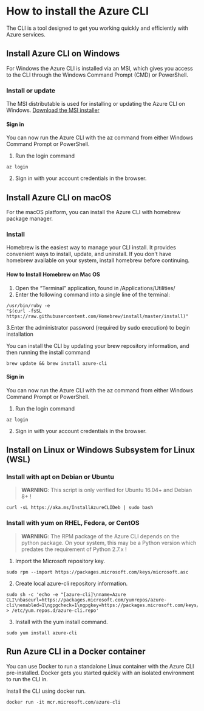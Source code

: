 # How to install the Azure CLI
The CLI is a tool designed to get you working quickly and efficiently with Azure services.

## Install Azure CLI on Windows
For Windows the Azure CLI is installed via an MSI, which gives you access to the CLI through the Windows Command Prompt (CMD) or PowerShell.

### Install or update
The MSI distributable is used for installing or updating the Azure CLI on Windows.
[Download the MSI installer](https://aka.ms/installazurecliwindows)

#### Sign in
You can now run the Azure CLI with the az command from either Windows Command Prompt or PowerShell.
1. Run the login command
~~~~ 
az login
~~~~ 
2. Sign in with your account credentials in the browser.

## Install Azure CLI on macOS
For the macOS platform, you can install the Azure CLI with homebrew package manager. 

### Install 
Homebrew is the easiest way to manage your CLI install. It provides convenient ways to install, update, and uninstall. If you don't have homebrew available on your system, install homebrew before continuing.
#### How to Install Homebrew on Mac OS
1. Open the “Terminal” application, found in /Applications/Utilities/
2. Enter the following command into a single line of the terminal:
~~~~
/usr/bin/ruby -e 
"$(curl -fsSL https://raw.githubusercontent.com/Homebrew/install/master/install)"
~~~~
3.Enter the administrator password (required by sudo execution) to begin installation


You can install the CLI by updating your brew repository information, and then running the install command
~~~~ 
brew update && brew install azure-cli
~~~~ 

#### Sign in
You can now run the Azure CLI with the az command from either Windows Command Prompt or PowerShell.
1. Run the login command
~~~~ 
az login
~~~~ 
2. Sign in with your account credentials in the browser.

## Install on Linux or Windows Subsystem for Linux (WSL)

### Install with apt on Debian or Ubuntu
> **WARNING**: This script is only verified for Ubuntu 16.04+ and Debian 8+ !
~~~~ 
curl -sL https://aka.ms/InstallAzureCLIDeb | sudo bash
~~~~ 
### Install with yum on RHEL, Fedora, or CentOS
> **WARNING**: The RPM package of the Azure CLI depends on the python package. On your system, this may be a Python version which predates the requirement of Python 2.7.x !

1. Import the Microsoft repository key.
~~~~
sudo rpm --import https://packages.microsoft.com/keys/microsoft.asc
~~~~

2. Create local azure-cli repository information.
~~~~
sudo sh -c 'echo -e "[azure-cli]\nname=Azure CLI\nbaseurl=https://packages.microsoft.com/yumrepos/azure-cli\nenabled=1\ngpgcheck=1\ngpgkey=https://packages.microsoft.com/keys/microsoft.asc" > /etc/yum.repos.d/azure-cli.repo'
~~~~

3. Install with the yum install command.
~~~~
sudo yum install azure-cli
~~~~

## Run Azure CLI in a Docker container
You can use Docker to run a standalone Linux container with the Azure CLI pre-installed. Docker gets you started quickly with an isolated environment to run the CLI in.

Install the CLI using docker run.
~~~~
docker run -it mcr.microsoft.com/azure-cli
~~~~


